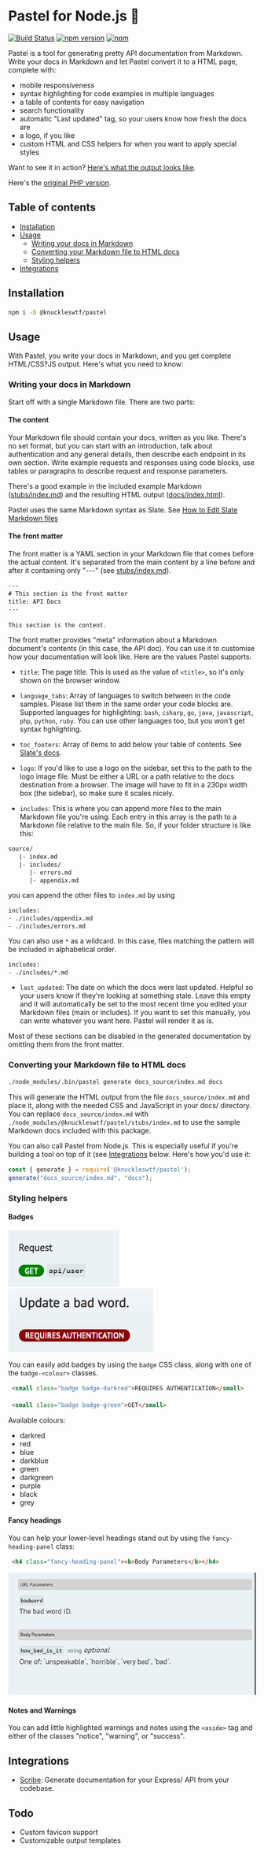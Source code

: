 # Pastel for Node.js 🎨
 
[![Build Status](https://travis-ci.com/knuckleswtf/pastel-js.svg?branch=master)](https://travis-ci.com/knuckleswtf/pastel-js)
[![npm version](https://badge.fury.io/js/%40knuckleswtf%2Fpastel.svg)](https://badge.fury.io/js/%40knuckleswtf%2Fpastel)
[![npm](https://img.shields.io/npm/dt/@knuckleswtf/pastel)](https://www.npmjs.com/package/@knuckleswtf/pastel)
 
Pastel is a tool for generating pretty API documentation from Markdown. Write your docs in Markdown and let Pastel convert it to a HTML page, complete with:
- mobile responsiveness
- syntax highlighting for code examples in multiple languages
- a table of contents for easy navigation
- search functionality
- automatic "Last updated" tag, so your users know how fresh the docs are 
- a logo, if you like
- custom HTML and CSS helpers for when you want to apply special styles
  
Want to see it in action? [Here's what the output looks like](https://knuckleswtf.github.io/pastel-js).
 
Here's the [original PHP version](https://github.com/knuckleswtf/pastel).
 
## Table of contents
- [Installation](#installation)
- [Usage](#usage)
  - [Writing your docs in Markdown](#writing-your-docs-in-markdown)
  - [Converting your Markdown file to HTML docs](#converting-your-markdown-file-to-html-docs)
  - [Styling helpers](#styling-helpers)
- [Integrations](#integrations)
 
## Installation
```bash
npm i -D @knuckleswtf/pastel
```
 
## Usage
With Pastel, you write your docs in Markdown, and you get complete HTML/CSS?JS output. Here's what you need to know:
 
### Writing your docs in Markdown
Start off with a single Markdown file. There are two parts:
 
#### The content
Your Markdown file should contain your docs, written as you like. There's no set format, but you can start with an introduction, talk about authentication and any general details, then describe each endpoint in its own section. Write example requests and responses using code blocks, use tables or paragraphs to describe request and response parameters.
  
There's a good example in the included example Markdown ([stubs/index.md](./stubs/index.md)) and the resulting HTML output ([docs/index.html](./docs/index.html)).
 
Pastel uses the same Markdown syntax as Slate. See [How to Edit Slate Markdown files](https://github.com/slatedocs/slate/wiki/Markdown-Syntax)
 
#### The front matter
The front matter is a YAML section in your Markdown file that comes before the actual content. It's separated from the main content by a line before and after it containing only "---" (see [stubs/index.md](./stubs/index.md)).
  
```
---
# This section is the front matter
title: API Docs
---
 
This section is the content.
```
 
The front matter provides "meta" information about a Markdown document's contents (in this case, the API doc).  You can use it to customise how your documentation will look like. Here are the values Pastel supports:
 
- `title`: The page title. This is used as the value of `<title>`, so it's only shown on the browser window.
 
- `language_tabs`: Array of languages to switch between in the code samples. Please list them in the same order your code blocks are. Supported languages for highlighting: `bash`, `csharp`, `go`, `java`, `javascript`, `php`, `python`, `ruby`.  You can use other languages too, but you won't get syntax hghlighting. 
 
- `toc_footers`: Array of items to add below your table of contents. See [Slate's docs](https://github.com/slatedocs/slate/wiki/External-Links-in-the-ToC).
 
- `logo`: If you'd like to use a logo on the sidebar, set this to the path to the logo image file. Must be either a URL or a path relative to the docs destination from a browser. The image will have to fit in a 230px width box (the sidebar), so make sure it scales nicely.
 
- `includes`: This is where you can append more files to the main Markdown file you're using. Each entry in this array is the path to a Markdown file relative to the main file. So, if your folder structure is like this:
  
```
source/
   |- index.md
   |- includes/
      |- errors.md
      |- appendix.md
```
 
you can append the other files to `index.md` by using
 
```
includes:
- ./includes/appendix.md
- ./includes/errors.md
```
 
You can also use `*` as a wildcard. In this case, files matching the pattern will be included in alphabetical order.
 
```
includes:
- ./includes/*.md
```
 
- `last_updated`: The date on which the docs were last updated. Helpful so your users know if they're looking at something stale. Leave this empty and it will automatically be set to the most recent time you edited your Markdown files (main or includes). If you want to set this manually, you can write whatever you want here. Pastel will render it as is.
 
Most of these sections can be disabled in the generated documentation by omitting them from the front matter.
 
### Converting your Markdown file to HTML docs

```bash
./node_modules/.bin/pastel generate docs_source/index.md docs
```

This will generate the HTML output from the file `docs_source/index.md` and place it, along with the needed CSS and JavaScript in your docs/ directory. You can replace `docs_source/index.md` with `./node_modules/@knuckleswtf/pastel/stubs/index.md` to use the sample Markdown docs included with this package.

 
You can also call Pastel from Node.js. This is especially useful if you're building a tool on top of it (see [Integrations](#integrations) below. Here's how you'd use it:
 
```js
const { generate } = require('@knuckleswtf/pastel');
generate("docs_source/index.md", "docs");
```
### Styling helpers
#### Badges
 ![](./screenshots/badges-1.png) ![](./screenshots/badges-2.png)
 
You can easily add badges by using the `badge` CSS class, along with one of the `badge-<colour>` classes.
 
```html
 <small class="badge badge-darkred">REQUIRES AUTHENTICATION</small>
 
 <small class="badge badge-green">GET</small>
```
 
Available colours:
- darkred
- red
- blue
- darkblue
- green
- darkgreen
- purple
- black
- grey
 
#### Fancy headings
You can help your lower-level headings stand out by using the `fancy-heading-panel` class:
 
```html
 <h4 class="fancy-heading-panel"><b>Body Parameters</b></h4>
```
 
 ![](./screenshots/fancy-headings.png)
 
#### Notes and Warnings
You can add little highlighted warnings and notes using the `<aside>` tag and either of the classes "notice", "warning", or "success".

## Integrations
- [Scribe](https://github.com/knuckleswtf/scribe-js): Generate documentation for your Express/ API from your codebase.

## Todo
- Custom favicon support
- Customizable output templates